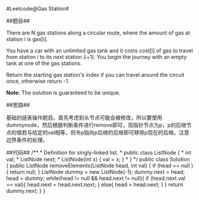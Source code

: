 #Leetcode@Gas Station#

##题目##

There are N gas stations along a circular route, where the amount of gas at station i is gas[i].

You have a car with an unlimited gas tank and it costs cost[i] of gas to travel from station i to its next station (i+1). You begin the journey with an empty tank at one of the gas stations.

Return the starting gas station's index if you can travel around the circuit once, otherwise return -1.

**Note:**
The solution is guaranteed to be unique.

##思路##

基础的链表操作题目。首先考虑到头节点可能会被修改，所以要使用dummynode，然后根据判断条件进行remove即可，现指针节点为p，p的后继节点的值若与给定的val相等，则令p指向p后继的后继即可移除p现在的后继。注意边界条件的处理。

##代码##
	/**
	 * Definition for singly-linked list.
	 * public class ListNode {
	 *     int val;
	 *     ListNode next;
	 *     ListNode(int x) { val = x; }
	 * }
	 */
	public class Solution {
	    public ListNode removeElements(ListNode head, int val) {
	        if (head == null ){
	            return null;
	        }
	        ListNode dummy = new ListNode(-1);
	        dummy.next = head;
	        head = dummy;
	        while(head != null && head.next != null){
	            if (head.next.val == val){
	                head.next = head.next.next;
	            }
	            else{
	                head = head.next;
	            }
	        }
	        return dummy.next;
	    }
	}